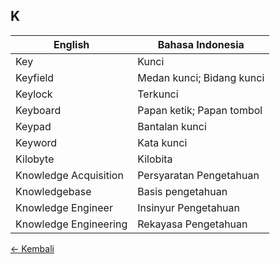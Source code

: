## K

| English | Bahasa Indonesia |
|-|-|
| Key | Kunci |
| Keyfield | Medan kunci; Bidang kunci |
| Keylock | Terkunci |
| Keyboard | Papan ketik; Papan tombol |
| Keypad | Bantalan kunci |
| Keyword | Kata kunci |
| Kilobyte | Kilobita |
| Knowledge Acquisition | Persyaratan Pengetahuan |
| Knowledgebase | Basis pengetahuan |
| Knowledge Engineer | Insinyur Pengetahuan |
| Knowledge Engineering | Rekayasa Pengetahuan |

[&larr; Kembali](../)
